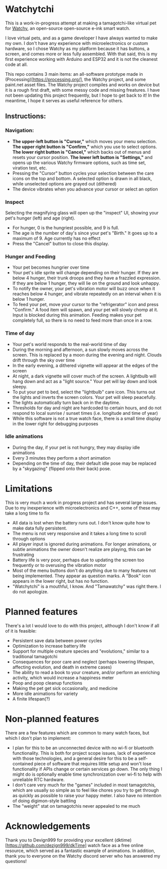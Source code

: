 # Watchytchi
This is a work-in-progress attempt at making a tamagotchi-like virtual pet for [Watchy](https://watchy.sqfmi.com/), an open-source open-source e-ink smart watch.

I love virtual pets, and as a game developer I have always wanted to make my own. I don't have any experience with microelectronics or custom hardware, so I chose Watchy as my platform because it has buttons, a screen, and comes more or less fully assembled. With that said, this is my first experience working with Arduino and ESP32 and it is not the cleanest code at all. 

This repo contains 3 main items: an all-software prototype made in (Processing)[https://processing.org/], the Watchy project, and some paint.net asset files. The Watchy project compiles and works on device but it is a rough first draft, with some messy code and missing freatures. I have not been updating this project frequently, but I hope to get back to it! In the meantime, I hope it serves as useful reference for others.

## Instructions:
### Navigation:
 - **The upper-left button is "Cursor,"** which moves your menu selection. **The upper right button is "Confirm,"** which you use to select options. **The lower right button is "Cancel,"** which backs out of menus and resets your cursor position. **The lower left button is "Settings,"** and opens up the various Watchy firmware options, such as time set, viration test, etc.
 - Pressing the "Cursor" button cycles your selection between the care icons on the top and bottom. A selected option is drawn in all black, while unselected options are grayed out (dithered)
 - The device vibrates when you advance your cursor or select an option
### Inspect
Selecting the magnifying glass will open up the "inspect" UI, showing your pet's hunger (left) and age (right). 
 - For hunger, 0 is the hungriest possible, and 9 is full. 
 - The age is the number of day's since your pet's "Birth." It goes up to a maximum of 9. Age currently has no effect
 - Press the "Cancel" button to close this display.
### Hunger and Feeding
 - Your pet becomes hungrier over time
 - Your pet's idle sprite will change depending on their hunger. If they are below 4 hunger, their trunk droops and they have a frazzled expression. If they are below 1 hunger, they will lie on the ground and look unhappy.
 - To notify the owner, your pet's vibration motor will buzz once when it reaches below 4 hunger, and vibrate repeatedly on an interval when it is below 1 hunger.
 - To feed your pet, move your cursor to the "refrigerator" icon and press "Confirm." A food item will spawn, and your pet will slowly chomp at it. Input is blocked during this animation. Feeding makes your pet completely full, so there is no need to feed more than once in a row.
### Time of day
 - Your pet's world responds to the real-world time of day
 - During the morning and afternoon, a sun slowly moves across the screen. This is replaced by a moon during the evening and night. Clouds drift through the sky over time
 - In the early evening, a dithered vignette will appear at the edges of the screen
 - At night, a dark vignette will cover much of the screen. A lightbulb will hang down and act as a "light source." Your pet will lay down and look sleepy. 
 - To put your pet to bed, select the "lightbulb" care icon. This turns out the lights and inverts the screen colors. Your pet will sleep peacefully.
 - The lights automatically turn back on in the daytime.
 - Thresholds for day and night are hardcoded to certain hours, and do not respond to local sunrise / sunset times (i.e. longitude and time of year)
 - While this software is not a true watch face, there is a small time display in the lower right for debugging purposes
### Idle animations
 - During the day, if your pet is not hungry, they may display idle animations
 - Every 3 minutes they perform a short animation 
 - Depending on the time of day, their default idle pose may be replaced by a "skygazing" (flipped onto their back) pose. 

# Limitations
This is very much a work in progress project and has several large issues. Due to my inexperience with microelectronics and C++, some of these may take a long time to fix
 - All data is lost when the battery runs out. I don't know quite how to make data fully persistent.
 - The menu is not very responsive and it takes a long time to scroll through options
 - All player input is ignored during animations. For longer animations, or subtle animations the owner doesn't realize are playing, this can be frustrating
 - Battery life is very poor, perhaps due to updating the screen too frequently or to overusing the vibration motor
 - Most of the menu buttons don't do anything due to many features not being implemented. They appear as question marks. A "Book" icon appears in the lower right, but has no function.
 - "Watchytchi" is a mouthful, I know. And "Tamawatchy" was right there. I do not apologize.
 
# Planned features
There's a lot I would love to do with this project, although I don't know if all of it is feasible:
 - Persistent save data between power cycles
 - Optimization to increase battery life
 - Support for multiple creature species and "evolutions," similar to a traditional tamagotchi
 - Consequences for poor care and neglect (perhaps lowering lifespan, affecting evolution, and death in extreme cases)
 - The ability to read a book to your creature, and/or perform an enriching activity, which would increase a happiness meter 
 - Poop and poop cleanup functions
 - Making the pet get sick occasionally, and medicine
 - More idle animations for variety
 - A finite lifespan(?)

# Non-planned features
There are a few features which are common to many watch faces, but which I don't plan to implement:
 - I plan for this to be an unconnected device with no wi-fi or bluetooth functionality. This is both for project scope issues, lack of experience with those technologies, and a general desire for this to be a self-contained piece of software that requires little setup and won't lose functionality if APIs change or certain services go down. The only thing I might do is optionally enable time synchronization over wi-fi to help with unreliable RTC hardware.
 - I don't care very much for the "games" included in most tamagotchis, which are usually so simple as to feel like chores you try to get through as quickly as possible to raise your happy meter. I also have no intention of doing digimon-style battling
 - The "weight" stat on tamagotchis never appealed to me much

# Acknowledgements
Thank you to Devign999 for providing your excellent (dktime)[https://github.com/dezign999/dkTime] watch face as a free online resource, which served as a fantastic example of animations. In addition, thank you to everyone on the Watchy discord server who has answered my questions!
